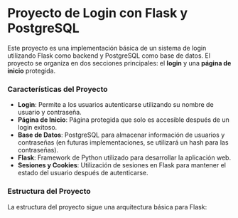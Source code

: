 # Proyecto de Login con Flask y PostgreSQL

Este proyecto es una implementación básica de un sistema de login utilizando Flask como backend y PostgreSQL como base de datos. El proyecto se organiza en dos secciones principales: el **login** y una **página de inicio** protegida. 

### **Características del Proyecto**

- **Login**: Permite a los usuarios autenticarse utilizando su nombre de usuario y contraseña.
- **Página de Inicio**: Página protegida que solo es accesible después de un login exitoso.
- **Base de Datos**: PostgreSQL para almacenar información de usuarios y contraseñas (en futuras implementaciones, se utilizará un hash para las contraseñas).
- **Flask**: Framework de Python utilizado para desarrollar la aplicación web.
- **Sesiones y Cookies**: Utilización de sesiones en Flask para mantener el estado del usuario después de autenticarse.

### **Estructura del Proyecto**

La estructura del proyecto sigue una arquitectura básica para Flask:


